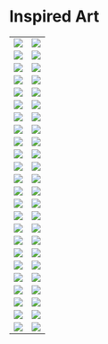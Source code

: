 # Inspired Art

| | |
| --- | --- |
| [![](polaroids/antoni-gaudi_the-cathedral.png)](antoni-gaudi_the-cathedral.jpg) | [![](polaroids/caspar-david-friedrich_seaside.png)](caspar-david-friedrich_seaside.jpg) |
| [![](polaroids/caspar-david-friedrich_valley.png)](caspar-david-friedrich_valley.jpg) | [![](polaroids/cezanne.png)](cezanne.jpg) |
| [![](polaroids/chinese-art.png)](chinese-art.jpg) | [![](polaroids/claude-monet_my-garden.png)](claude-monet_my-garden.jpg) |
| [![](polaroids/claude-monet_sailing.png)](claude-monet_sailing.jpg) | [![](polaroids/claude-monet_the-lake.png)](claude-monet_the-lake.jpg) |
| [![](polaroids/claude-monet_the-market.png)](claude-monet_the-market.jpg) | [![](polaroids/claude-monet_water-lilies.png)](claude-monet_water-lilies.jpg) |
| [![](polaroids/da-vinci_anatomy.png)](da-vinci_anatomy.jpg) | [![](polaroids/da-vinci_machines.png)](da-vinci_machines.jpg) |
| [![](polaroids/edward-hopper_-the-storm.png)](edward-hopper_-the-storm.jpg) | [![](polaroids/edward-hopper_car-race.png)](edward-hopper_car-race.jpg) |
| [![](polaroids/edward-hopper_nightshift.png)](edward-hopper_nightshift.jpg) | [![](polaroids/egyptian-tomb.png)](egyptian-tomb.jpg) |
| [![](polaroids/escher.png)](escher.jpg) | [![](polaroids/franz-marc_horses.png)](franz-marc_horses.jpg) |
| [![](polaroids/georges-seurat_at-the-park.png)](georges-seurat_at-the-park.jpg) | [![](polaroids/georges-seurat_village-market.png)](georges-seurat_village-market.jpg) |
| [![](polaroids/giger_xenomorph.png)](giger_xenomorph.jpg) | [![](polaroids/gustav-klimt.png)](gustav-klimt.jpg) |
| [![](polaroids/henri-matisse_farm.png)](henri-matisse_farm.jpg) | [![](polaroids/henri-matisse_red-hotel.png)](henri-matisse_red-hotel.jpg) |
| [![](polaroids/hieronymus-bosch_eden.png)](hieronymus-bosch_eden.jpg) | [![](polaroids/joan-miro_colors.png)](joan-miro_colors.jpg) |
| [![](polaroids/joan-miro_miracle.png)](joan-miro_miracle.jpg) | [![](polaroids/kandinsky_art-workshop.png)](kandinsky_art-workshop.jpg) |
| [![](polaroids/kandinsky_bicycle.png)](kandinsky_bicycle.jpg) | [![](polaroids/kandinsky_birds.png)](kandinsky_birds.jpg) |
| [![](polaroids/marc-chagall_church.png)](marc-chagall_church.jpg) | [![](polaroids/marc-chagall_field.png)](marc-chagall_field.jpg) |
| [![](polaroids/michelangelo.png)](michelangelo.jpg) | [![](polaroids/pablo-picasso_dancers.png)](pablo-picasso_dancers.jpg) |
| [![](polaroids/pablo-picasso_faces.png)](pablo-picasso_faces.jpg) | [![](polaroids/pablo-picasso_the-carousel.png)](pablo-picasso_the-carousel.jpg) |
| [![](polaroids/pablo-picasso_the-circus.png)](pablo-picasso_the-circus.jpg) | [![](polaroids/pablo-picasso_untitled.png)](pablo-picasso_untitled.jpg) |
| [![](polaroids/paul-gauguin_the-two-sisters.png)](paul-gauguin_the-two-sisters.jpg) | [![](polaroids/pierre-auguste-renoir_the-picnic.png)](pierre-auguste-renoir_the-picnic.jpg) |
| [![](polaroids/raphael_school-of-athens.png)](raphael_school-of-athens.jpg) | [![](polaroids/rembrandt_fruits.png)](rembrandt_fruits.jpg) |
| [![](polaroids/rene-magritte_mountain.png)](rene-magritte_mountain.jpg) | [![](polaroids/rene-magritte_no-apple.png)](rene-magritte_no-apple.jpg) |
| [![](polaroids/salvador-dali_landscape.png)](salvador-dali_landscape.jpg) | [![](polaroids/salvador-dali_the-sea.png)](salvador-dali_the-sea.jpg) |
| [![](polaroids/van-gogh_another-starry-night.png)](van-gogh_another-starry-night.jpg) | [![](polaroids/van-gogh_street-life.png)](van-gogh_street-life.jpg) |

